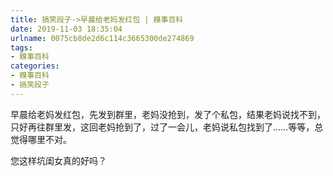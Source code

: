 ```yaml
---
title: 搞笑段子->早晨给老妈发红包 | 糗事百科
date: 2019-11-03 18:35:04
urlname: 0075cb8de2d6c114c3665300de274869
tags: 
- 糗事百科
categories:
- 糗事百科
- 搞笑段子
---
```

早晨给老妈发红包，先发到群里，老妈没抢到，发了个私包，结果老妈说找不到，只好再往群里发，这回老妈抢到了，过了一会儿，老妈说私包找到了……等等，总觉得哪里不对。

您这样坑闺女真的好吗？


